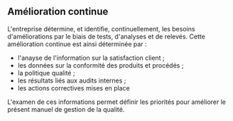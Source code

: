 ## Amélioration continue

   L'entreprise détermine, et identifie, continuellement, les besoins d'améliorations par le biais de tests, d'analyses et de relevés.
Cette amélioration continue est ainsi déterminée par :
  - l'anayse de l'information sur la satisfaction client ;
  - les données sur la conformité des produits et procédés ;
  - la politique qualité ;
  - les résultats liés aux audits internes ;
  - les actions correctives mises en place
  
L'examen de ces informations permet définir les priorités pour améliorer le présent manuel de gestion de la qualité.